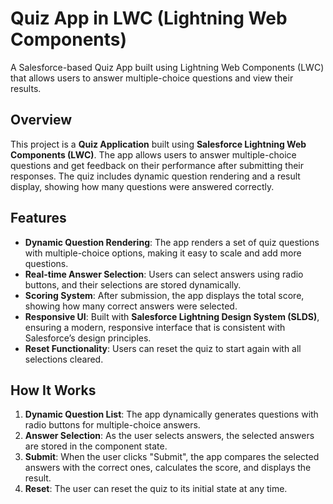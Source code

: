 # Quiz App in LWC (Lightning Web Components)
A Salesforce-based Quiz App built using Lightning Web Components (LWC) that allows users to answer multiple-choice questions and view their results.

## Overview
This project is a **Quiz Application** built using **Salesforce Lightning Web Components (LWC)**. The app allows users to answer multiple-choice questions and get feedback on their performance after submitting their responses. The quiz includes dynamic question rendering and a result display, showing how many questions were answered correctly.

## Features
- **Dynamic Question Rendering**: The app renders a set of quiz questions with multiple-choice options, making it easy to scale and add more questions.
- **Real-time Answer Selection**: Users can select answers using radio buttons, and their selections are stored dynamically.
- **Scoring System**: After submission, the app displays the total score, showing how many correct answers were selected.
- **Responsive UI**: Built with **Salesforce Lightning Design System (SLDS)**, ensuring a modern, responsive interface that is consistent with Salesforce’s design principles.
- **Reset Functionality**: Users can reset the quiz to start again with all selections cleared.

## How It Works
1. **Dynamic Question List**: The app dynamically generates questions with radio buttons for multiple-choice answers.
2. **Answer Selection**: As the user selects answers, the selected answers are stored in the component state.
3. **Submit**: When the user clicks "Submit", the app compares the selected answers with the correct ones, calculates the score, and displays the result.
4. **Reset**: The user can reset the quiz to its initial state at any time.

